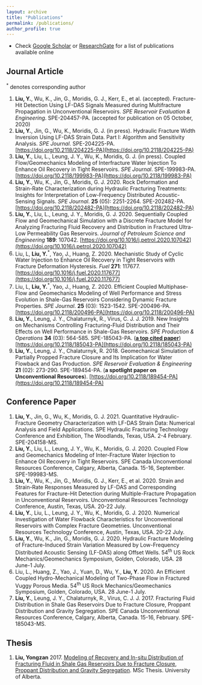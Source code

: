 ```yaml
---
layout: archive
title: "Publications"
permalink: /publications/
author_profile: true
---
```


- Check [Google Scholar](https://scholar.google.com/citations?user=jYtKN4EAAAAJ&hl=en) or [ResearchGate](https://www.researchgate.net/profile/Yongzan_Liu) for a list of publications available online

## Journal Article
<sup>\*</sup> denotes corresponding author

1. **Liu, Y.**, Wu, K., Jin, G., Moridis, G. J., Kerr, E., et al. (accepted). Fracture-Hit Detection Using LF-DAS Signals Measured during Multifracture Propagation in Unconventional Reservoirs. *SPE Reservoir Evaluation & Engineering*. SPE-204457-PA. (accepted for publication on 05 October, 2020)
1. **Liu, Y.**, Jin, G., Wu, K., Moridis, G. J. (in press). Hydraulic Fracture Width Inversion Using LF-DAS Strain Data. Part I: Algorithm and Sensitivity Analysis. *SPE Journal*. SPE-204225-PA. [https://doi.org/10.2118/204225-PA](https://doi.org/10.2118/204225-PA)
1. **Liu, Y.**, Liu, L., Leung, J. Y., Wu, K., Moridis, G. J. (in press). Coupled Flow/Geomechanics Modeling of Interfracture Water Injection To Enhance Oil Recovery in Tight Reservoirs. *SPE Journal*. SPE-199983-PA. [https://doi.org/10.2118/199983-PA](https://doi.org/10.2118/199983-PA)
1. **Liu, Y.**, Wu, K., Jin, G., Moridis, G. J. 2020. Rock Deformation and Strain-Rate Characterization during Hydraulic Fracturing Treatments: Insights for Interpretation of Low-Frequency Distributed Acoustic-Sensing Signals. *SPE Journal*. **25** (05): 2251-2264. SPE-202482-PA. [https://doi.org/10.2118/202482-PA](https://doi.org/10.2118/202482-PA)
1. **Liu, Y.**, Liu, L., Leung, J. Y., Moridis, G. J. 2020. Sequentially Coupled Flow and Geomechanical Simulation with a Discrete Fracture Model for Analyzing Fracturing Fluid Recovery and Distribution in Fractured Ultra-Low Permeability Gas Reservoirs. *Journal of Petroleum Science and Engineering* **189**: 107042. [https://doi.org/10.1016/j.petrol.2020.107042](https://doi.org/10.1016/j.petrol.2020.107042)
1. Liu, L, **Liu, Y.**<sup>\*</sup>, Yao, J., Huang, Z. 2020. Mechanistic Study of Cyclic Water Injection to Enhance Oil Recovery in Tight Reservoirs with Fracture Deformation Hysteresis. *Fuel* **271**: 117677. [https://doi.org/10.1016/j.fuel.2020.117677](https://doi.org/10.1016/j.fuel.2020.117677)
1. Liu, L, **Liu, Y.**<sup>\*</sup>, Yao, J., Huang, Z. 2020. Efficient Coupled Multiphase-Flow and Geomechanics Modeling of Well Performance and Stress Evolution in Shale-Gas Reservoirs Considering Dynamic Fracture Properties. *SPE Journal*. **25** (03): 1523-1542. SPE-200496-PA. [https://doi.org/10.2118/200496-PA](https://doi.org/10.2118/200496-PA)
1. **Liu, Y.**, Leung, J. Y., Chalaturnyk, R., Virus, C. J. J. 2019. New Insights on Mechanisms Controlling Fracturing-Fluid Distribution and Their Effects on Well Performance in Shale-Gas Reservoirs. *SPE Production & Operations* **34** (03): 564-585. SPE-185043-PA. ([**a top cited paper**](https://pubs.spe.org/en/jpt/jpt-briefs-detail-page/?art=4435&_ga=2.201033703.83858885.1596388435-1436095270.1579205773)) [https://doi.org/10.2118/185043-PA](https://doi.org/10.2118/185043-PA)
1. **Liu, Y.**, Leung, J. Y., Chalaturnyk, R. 2018. Geomechanical Simulation of Partially Propped Fracture Closure and Its Implication for Water Flowback and Gas Production. *SPE Reservoir Evaluation & Engineering* **21** (02): 273-290. SPE-189454-PA. (**a spotlight paper on Unconventional Resources**). [https://doi.org/10.2118/189454-PA](https://doi.org/10.2118/189454-PA)

## Conference Paper
1. **Liu, Y.**, Jin, G., Wu, K., Moridis, G. J. 2021. Quantitative Hydraulic-Fracture Geometry Characterization with LF-DAS Strain Data: Numerical Analysis and Field Applications. SPE Hydraulic Fracturing Technology Conference and Exhibition, The Woodlands, Texas, USA. 2-4 February. SPE-204158-MS.
1. **Liu, Y.**, Liu, L., Leung, J. Y., Wu, K., Moridis, G. J. 2020. Coupled Flow and Geomechanics Modeling of Inter-Fracture Water Injection to Enhance Oil Recovery in Tight Reservoirs. SPE Canada Unconventional Resources Conference, Calgary, Alberta, Canada. 15-16, September. SPE-199983-MS.
1. **Liu, Y.**, Wu, K., Jin, G., Moridis, G. J., Kerr, E., et al. 2020. Strain and Strain-Rate Responses Measured by LF-DAS and Corresponding Features for Fracture-Hit Detection during Multiple-Fracture Propagation in Unconventional Reservoirs. Unconventional Resources Technology Conference, Austin, Texas, USA. 20-22 July.
1. **Liu, Y.**, Liu, L., Leung, J. Y., Wu, K., Moridis, G. J. 2020. Numerical Investigation of Water Flowback Characteristics for Unconventional Reservoirs with Complex Fracture Geometries. Unconventional Resources Technology Conference, Austin, Texas, USA. 20-22 July.
1. **Liu, Y.**, Wu, K., Jin, G., Moridis, G. J. 2020. Hydraulic Fracture Modeling of Fracture-Induced Strain Variation Measured by Low-Frequency Distributed Acoustic Sensing (LF-DAS) along Offset Wells. 54<sup>th</sup> US Rock Mechanics/Geomechanics Symposium, Golden, Colorado, USA. 28 June-1 July.
1. Liu, L., Huang, Z., Yao, J., Yuan, D., Wu, Y., **Liu, Y**. 2020. An Efficient Coupled Hydro-Mechanical Modeling of Two-Phase Flow in Fractured Vuggy Porous Media. 54<sup>th</sup> US Rock Mechanics/Geomechanics Symposium, Golden, Colorado, USA. 28 June-1 July. 
1. **Liu, Y.**, Leung, J. Y., Chalaturnyk, R., Virus, C. J. J. 2017. Fracturing Fluid Distribution in Shale Gas Reservoirs Due to Fracture Closure, Proppant Distribution and Gravity Segregation. SPE Canada Unconventional Resources Conference, Calgary, Alberta, Canada. 15-16, February. SPE-185043-MS.

## Thesis
1. **Liu, Yongzan** 2017. [Modeling of Recovery and In-situ Distribution of Fracturing Fluid in Shale Gas Reservoirs Due to Fracture Closure, Proppant Distribution and Gravity Segregation](http://yongzanliu.github.io/files/Liu_Yongzan_201703_MSc.pdf). MSc Thesis. University of Alberta.
